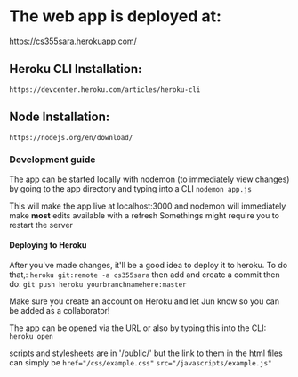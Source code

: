 # The web app is deployed at:
https://cs355sara.herokuapp.com/

## Heroku CLI Installation:
```https://devcenter.heroku.com/articles/heroku-cli```

## Node Installation:
```https://nodejs.org/en/download/```

### Development guide
The app can be started locally with nodemon (to immediately view changes) by going to the app directory and typing into a CLI
```nodemon app.js```

This will make the app live at localhost:3000 and nodemon will immediately make **most** edits available with a refresh
Somethings might require you to restart the server

#### Deploying to Heroku
After you've made changes, it'll be a good idea to deploy it to heroku.
To do that,:
```heroku git:remote -a cs355sara```
then add and create a commit then do:
```git push heroku yourbranchnamehere:master```

Make sure you create an account on Heroku and let Jun know so you can be added as a collaborator!

The app can be opened via the URL or also by typing this into the CLI:
```heroku open```


scripts and stylesheets are in '/public/' but the link to them in the html files can simply be 
```href="/css/example.css"```
```src="/javascripts/example.js"```

